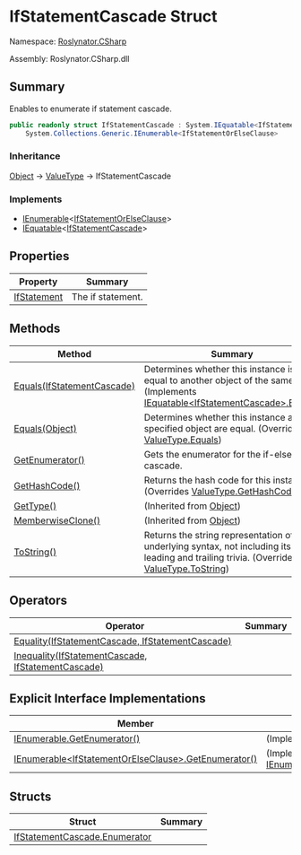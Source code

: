 # IfStatementCascade Struct

Namespace: [Roslynator.CSharp](../README.md)

Assembly: Roslynator\.CSharp\.dll

## Summary

Enables to enumerate if statement cascade\.

```csharp
public readonly struct IfStatementCascade : System.IEquatable<IfStatementCascade>,
    System.Collections.Generic.IEnumerable<IfStatementOrElseClause>
```

### Inheritance

[Object](https://docs.microsoft.com/en-us/dotnet/api/system.object) &#x2192; [ValueType](https://docs.microsoft.com/en-us/dotnet/api/system.valuetype) &#x2192; IfStatementCascade

### Implements

* [IEnumerable](https://docs.microsoft.com/en-us/dotnet/api/system.collections.generic.ienumerable-1)\<[IfStatementOrElseClause](../IfStatementOrElseClause/README.md)>
* [IEquatable](https://docs.microsoft.com/en-us/dotnet/api/system.iequatable-1)\<[IfStatementCascade](./README.md)>

## Properties

| Property | Summary |
| -------- | ------- |
| [IfStatement](IfStatement/README.md) | The if statement\. |

## Methods

| Method | Summary |
| ------ | ------- |
| [Equals(IfStatementCascade)](Equals/README.md) | Determines whether this instance is equal to another object of the same type\. \(Implements [IEquatable\<IfStatementCascade>.Equals](https://docs.microsoft.com/en-us/dotnet/api/system.iequatable-1.equals)\) |
| [Equals(Object)](Equals/README.md) | Determines whether this instance and a specified object are equal\. \(Overrides [ValueType.Equals](https://docs.microsoft.com/en-us/dotnet/api/system.valuetype.equals)\) |
| [GetEnumerator()](GetEnumerator/README.md) | Gets the enumerator for the if\-else cascade\. |
| [GetHashCode()](GetHashCode/README.md) | Returns the hash code for this instance\. \(Overrides [ValueType.GetHashCode](https://docs.microsoft.com/en-us/dotnet/api/system.valuetype.gethashcode)\) |
| [GetType()](https://docs.microsoft.com/en-us/dotnet/api/system.object.gettype) |  \(Inherited from [Object](https://docs.microsoft.com/en-us/dotnet/api/system.object)\) |
| [MemberwiseClone()](https://docs.microsoft.com/en-us/dotnet/api/system.object.memberwiseclone) |  \(Inherited from [Object](https://docs.microsoft.com/en-us/dotnet/api/system.object)\) |
| [ToString()](ToString/README.md) | Returns the string representation of the underlying syntax, not including its leading and trailing trivia\. \(Overrides [ValueType.ToString](https://docs.microsoft.com/en-us/dotnet/api/system.valuetype.tostring)\) |

## Operators

| Operator | Summary |
| -------- | ------- |
| [Equality(IfStatementCascade, IfStatementCascade)](op_Equality/README.md) | |
| [Inequality(IfStatementCascade, IfStatementCascade)](op_Inequality/README.md) | |

## Explicit Interface Implementations

| Member | Summary |
| ------ | ------- |
| [IEnumerable.GetEnumerator()](System-Collections-IEnumerable-GetEnumerator/README.md) |  \(Implements [IEnumerable.GetEnumerator](https://docs.microsoft.com/en-us/dotnet/api/system.collections.ienumerable.getenumerator)\) |
| [IEnumerable\<IfStatementOrElseClause>.GetEnumerator()](System-Collections-Generic-IEnumerable-Roslynator-CSharp-IfStatementOrElseClause--GetEnumerator/README.md) |  \(Implements [IEnumerable\<IfStatementOrElseClause>.GetEnumerator](https://docs.microsoft.com/en-us/dotnet/api/system.collections.generic.ienumerable-1.getenumerator)\) |

## Structs

| Struct | Summary |
| ------ | ------- |
| [IfStatementCascade.Enumerator](Enumerator/README.md) | |

